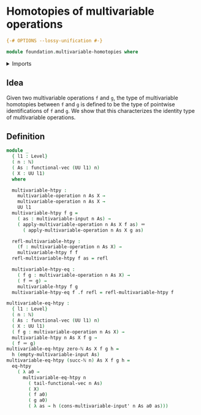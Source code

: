 # Homotopies of multivariable operations

```agda
{-# OPTIONS --lossy-unification #-}
```

```agda
module foundation.multivariable-homotopies where
```

<details><summary>Imports</summary>

```agda
open import elementary-number-theory.natural-numbers

open import foundation.cartesian-product-types
open import foundation.contractible-types
open import foundation.coproduct-types
open import foundation.dependent-pair-types
open import foundation.equality-dependent-function-types
open import foundation.function-extensionality
open import foundation.identity-types
open import foundation.multivariable-operations
open import foundation.propositions
open import foundation.subtypes
open import foundation.unit-type
open import foundation.universe-levels

open import foundation-core.equivalence-relations
open import foundation-core.equivalences
open import foundation-core.functions

open import linear-algebra.vectors

open import univalent-combinatorics.standard-finite-types
```

</details>

## Idea

Given two multivariable operations `f` and `g`, the type of multivariable
homotopies between `f` and `g` is defined to be the type of pointwise
identifications of `f` and `g`. We show that this characterizes the identity
type of multivariable operations.

## Definition

```agda
module _
  { l1 : Level}
  ( n : ℕ)
  ( As : functional-vec (UU l1) n)
  ( X : UU l1)
  where

  multivariable-htpy :
    multivariable-operation n As X →
    multivariable-operation n As X →
    UU l1
  multivariable-htpy f g =
    ( as : multivariable-input n As) →
    ( apply-multivariable-operation n As X f as) ＝
      ( apply-multivariable-operation n As X g as)

  refl-multivariable-htpy :
    (f : multivariable-operation n As X) →
    multivariable-htpy f f
  refl-multivariable-htpy f as = refl

  multivariable-htpy-eq :
    ( f g : multivariable-operation n As X) →
    ( f ＝ g) →
    multivariable-htpy f g
  multivariable-htpy-eq f .f refl = refl-multivariable-htpy f

multivariable-eq-htpy :
  { l1 : Level}
  ( n : ℕ)
  ( As : functional-vec (UU l1) n)
  ( X : UU l1)
  ( f g : multivariable-operation n As X) →
  multivariable-htpy n As X f g →
  ( f ＝ g)
multivariable-eq-htpy zero-ℕ As X f g h =
  h (empty-multivariable-input As)
multivariable-eq-htpy (succ-ℕ n) As X f g h =
  eq-htpy
    ( λ a0 →
      multivariable-eq-htpy n
        ( tail-functional-vec n As)
        ( X)
        ( f a0)
        ( g a0)
        ( λ as → h (cons-multivariable-input' n As a0 as)))
```

